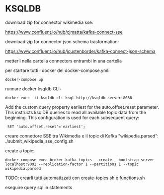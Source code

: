 # KSQLDB

download zip for connector wikimedia sse:

https://www.confluent.io/hub/cjmatta/kafka-connect-sse

download zip for connector json schema trasformation:

https://www.confluent.io/hub/jcustenborder/kafka-connect-json-schema

metterli nella cartella connectors entrambi in una cartella


per startare tutti i docker del docker-compose.yml:

    docker-compose up
    
runnare docker ksqldb CLI:

    docker exec -it ksqldb-cli ksql http://ksqldb-server:8088
 
Add the custom query property earliest for the auto.offset.reset parameter. This instructs ksqlDB queries to read all available topic data from the beginning. This configuration is used for each subsequent query:

     SET 'auto.offset.reset'='earliest';
    
creare connettore SSE tra Wikimedia e il topic di Kafka "wikipedia.parsed": ./submit_wikipedia_sse_config.sh

create a topic: 

    docker-compose exec broker kafka-topics --create --bootstrap-server localhost:9092 --replication-factor 1 --partitions 1 --topic wikipedia.parsed
    
 TODO: crearli tutti automatizzati con create-topics.sh e functions.sh
 
 eseguire query sql in statements

